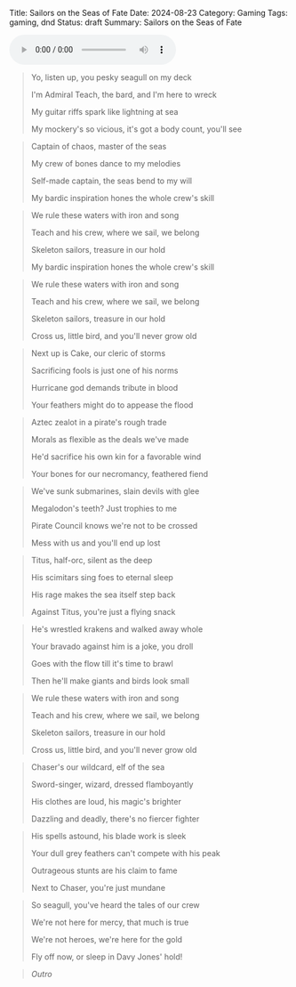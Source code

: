 Title: Sailors on the Seas of Fate
Date: 2024-08-23
Category: Gaming
Tags: gaming, dnd
Status: draft
Summary: Sailors on the Seas of Fate

<audio controls>
  <source src="/extra/sailors.mp3" type="audio/mpeg">
</audio>

<div></div>

> Yo, listen up, you pesky seagull on my deck
>
> I'm Admiral Teach, the bard, and I'm here to wreck
>
> My guitar riffs spark like lightning at sea
>
> My mockery's so vicious, it's got a body count, you'll see

<div></div>

> Captain of chaos, master of the seas
>
> My crew of bones dance to my melodies
>
> Self-made captain, the seas bend to my will
>
> My bardic inspiration hones the whole crew's skill

<div></div>

> We rule these waters with iron and song
>
> Teach and his crew, where we sail, we belong
>
> Skeleton sailors, treasure in our hold
>
> My bardic inspiration hones the whole crew's skill

<div></div>

> We rule these waters with iron and song
>
> Teach and his crew, where we sail, we belong
>
> Skeleton sailors, treasure in our hold
>
> Cross us, little bird, and you'll never grow old

<div></div>

> Next up is Cake, our cleric of storms
>
> Sacrificing fools is just one of his norms
>
> Hurricane god demands tribute in blood
>
> Your feathers might do to appease the flood

<div></div>

> Aztec zealot in a pirate's rough trade
>
> Morals as flexible as the deals we've made
>
> He'd sacrifice his own kin for a favorable wind
>
> Your bones for our necromancy, feathered fiend

<div></div>

> We've sunk submarines, slain devils with glee
>
> Megalodon's teeth? Just trophies to me
>
> Pirate Council knows we're not to be crossed
>
> Mess with us and you'll end up lost

<div></div>

> Titus, half-orc, silent as the deep
>
> His scimitars sing foes to eternal sleep
>
> His rage makes the sea itself step back
>
> Against Titus, you're just a flying snack

<div></div>

> He's wrestled krakens and walked away whole
>
> Your bravado against him is a joke, you droll
>
> Goes with the flow till it's time to brawl
>
> Then he'll make giants and birds look small

<div></div>

> We rule these waters with iron and song
>
> Teach and his crew, where we sail, we belong
>
> Skeleton sailors, treasure in our hold
>
> Cross us, little bird, and you'll never grow old

<div></div>

> Chaser's our wildcard, elf of the sea
>
> Sword-singer, wizard, dressed flamboyantly
>
> His clothes are loud, his magic's brighter
>
> Dazzling and deadly, there's no fiercer fighter

<div></div>

> His spells astound, his blade work is sleek
>
> Your dull grey feathers can't compete with his peak
>
> Outrageous stunts are his claim to fame
>
> Next to Chaser, you're just mundane

<div></div>

> So seagull, you've heard the tales of our crew
>
> We're not here for mercy, that much is true
>
> We're not heroes, we're here for the gold
>
> Fly off now, or sleep in Davy Jones' hold!

<div></div>

> _Outro_
